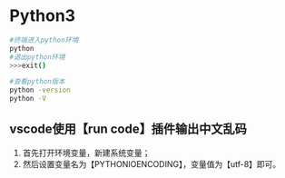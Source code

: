 # Python3

```bash
#终端进入python环境
python
#退出python环境
>>>exit()

#查看python版本
python -version
python -V
```



## vscode使用【run code】插件输出中文乱码

1. 首先打开环境变量，新建系统变量；
2. 然后设置变量名为【PYTHONIOENCODING】，变量值为【utf-8】即可。